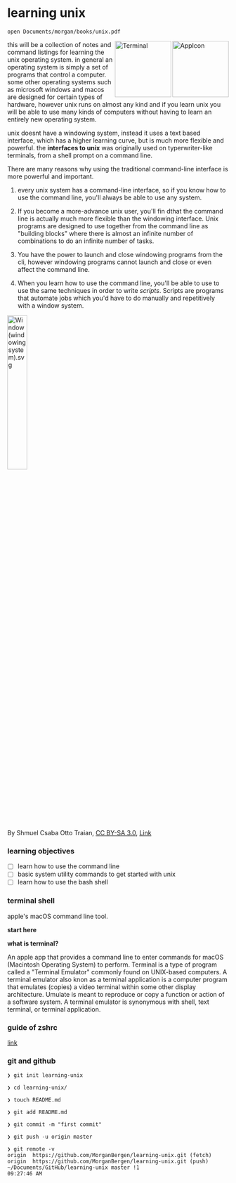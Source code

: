 # learning unix

`open Documents/morgan/books/unix.pdf`

<img width="128" align="right" alt="AppIcon" src="https://user-images.githubusercontent.com/65584733/200620956-10bed40e-746a-41c5-8881-2fdf19f61638.png">

<img width="128" align="right" alt="Terminal" src="https://user-images.githubusercontent.com/65584733/200620973-bdc622a1-fd62-414e-a3b0-30d0783a3677.png">


this will be a collection of notes and command listings for learning the unix operating system.  in general an operating system is simply a set of programs that control a computer.  some other operating systems such as microsoft windows and macos are designed for certain types of hardware, however unix runs on almost any kind and if you learn unix you will be able to use many kinds of computers without having to learn an entirely new operating system.

unix doesnt have a windowing system, instead it uses a text based interface, which has a higher learning curve, but is much more flexible and powerful.  the **interfaces to unix** was originally used on typerwriter-like terminals, from a shell prompt on a command line.  

There are many reasons why using the traditional command-line interface is more powerful and important.  

1.  every unix system has a command-line interface, so if you know how to use the command line, you'll always be able to use any system.

2.  If you become a more-advance unix user, you'll fin dthat the command line is actually much more flexible than the windowing interface.  Unix programs are designed to use together from the command line as "building blocks" where there is almost an infinite number of combinations to do an infinite number of tasks.

3.  You have the power to launch and close windowing programs from the cli, however windowing programs cannot launch and close or even affect the command line.

4.  When you learn how to use the command line, you'll be able to use to use the same techniques in order to write _scripts_.  Scripts are programs that automate jobs which you'd have to do manually and repetitively with a window system.


<p><a href="https://commons.wikimedia.org/wiki/File:Window_(windowing_system).svg#/media/File:Window_(windowing_system).svg"><img width=30% align"right" src="https://upload.wikimedia.org/wikipedia/commons/thumb/1/14/Window_%28windowing_system%29.svg/1200px-Window_%28windowing_system%29.svg.png" alt="Window (windowing system).svg"></a><br>By Shmuel Csaba Otto Traian, <a href="https://creativecommons.org/licenses/by-sa/3.0" title="Creative Commons Attribution-Share Alike 3.0">CC BY-SA 3.0</a>, <a href="https://commons.wikimedia.org/w/index.php?curid=28861125">Link</a></p>

### learning objectives

- [ ] learn how to use the command line
- [ ] basic system utility commands to get started with unix
- [ ] learn how to use the bash shell

### terminal shell

apple's macOS command line tool.

**start here**

**what is terminal?**

An apple app that provides a command line to enter commands for macOS (Macintosh Operating System) to perform.  Terminal is a type of program called a "Terminal Emulator" commonly found on UNIX-based computers.  A terminal emulator also knon as a terminal application is a computer program that emulates (copies) a video terminal within some other display architecture.  Umulate is meant to reproduce or copy a function or action of a software system.  A terminal emulator is  synonymous with shell, text terminal, or terminal application.  

### guide of zshrc

[link](https://medium.com/featurepreneur/guide-to-iterm2-46cd4625d55a)

### git and github

```cli
❯ git init learning-unix

❯ cd learning-unix/

❯ touch README.md

❯ git add README.md

❯ git commit -m "first commit"

❯ git push -u origin master

❯ git remote -v
origin	https://github.com/MorganBergen/learning-unix.git (fetch)
origin	https://github.com/MorganBergen/learning-unix.git (push)
~/Documents/GitHub/learning-unix master !1                     09:27:46 AM
```






